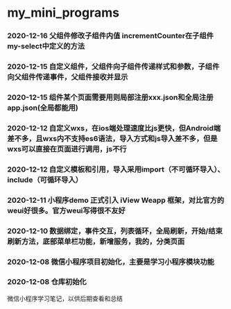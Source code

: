 # my_mini_programs

### 2020-12-16 父组件修改子组件内值 incrementCounter在子组件my-select中定义的方法

### 2020-12-15 自定义组件，父组件向子组件传递样式和参数，子组件向父组件传递事件，父组件接收并显示

### 2020-12-15 组件某个页面需要用则局部注册xxx.json和全局注册app.json(全局都能用)

### 2020-12-12 自定义wxs，在ios端处理速度比js更快，但Android端差不多，且wxs内不支持es6语法，导入方式和js导入差不多，但是wxs可以直接在页面进行调用，js不行

### 2020-12-12 自定义模板和引用，导入采用import（不可循环导入）、include（可循环导入）

### 2020-12-11 小程序demo 正式引入  iView Weapp 框架，对比官方的weui好很多。官方weui写得很不友好

### 2020-12-10 数据绑定，事件交互，列表循环，全局刷新，开始/结束刷新方法，底部菜单栏功能，新增服务，我的，分类页面

### 2020-12-08 微信小程序项目初始化，主要是学习小程序模块功能

### 2020-12-08 仓库初始化

微信小程序学习笔记，以供后期查看和总结     

